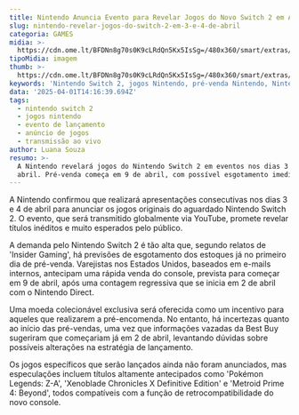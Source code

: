 ```yaml
---
title: Nintendo Anuncia Evento para Revelar Jogos do Novo Switch 2 em Abril
slug: nintendo-revelar-jogos-do-switch-2-em-3-e-4-de-abril
categoria: GAMES
midia: >-
  https://cdn.ome.lt/BFDNn8g70s0K9cLRdQn5Kx5IsSg=/480x360/smart/extras/conteudos/IMG_4766.png
tipoMidia: imagem
thumb: >-
  https://cdn.ome.lt/BFDNn8g70s0K9cLRdQn5Kx5IsSg=/480x360/smart/extras/conteudos/IMG_4766.png
keywords: 'Nintendo Switch 2, jogos Nintendo, pré-venda Nintendo, Nintendo Direct'
data: '2025-04-01T14:16:39.694Z'
tags:
  - nintendo switch 2
  - jogos nintendo
  - evento de lançamento
  - anúncio de jogos
  - transmissão ao vivo
author: Luana Souza
resumo: >-
  A Nintendo revelará jogos do Nintendo Switch 2 em eventos nos dias 3 e 4 de
  abril. Pré-venda começa em 9 de abril, com possível esgotamento imediato.
---
```


A Nintendo confirmou que realizará apresentações consecutivas nos dias 3 e 4 de abril para anunciar os jogos originais do aguardado Nintendo Switch 2. O evento, que será transmitido globalmente via YouTube, promete revelar títulos inéditos e muito esperados pelo público.

A demanda pelo Nintendo Switch 2 é tão alta que, segundo relatos de 'Insider Gaming', há previsões de esgotamento dos estoques já no primeiro dia de pré-venda. Varejistas nos Estados Unidos, baseados em e-mails internos, antecipam uma rápida venda do console, prevista para começar em 9 de abril, após uma contagem regressiva que se inicia em 2 de abril com o Nintendo Direct.

Uma moeda colecionável exclusiva será oferecida como um incentivo para aqueles que realizarem a pré-encomenda. No entanto, há incertezas quanto ao início das pré-vendas, uma vez que informações vazadas da Best Buy sugeriram que começariam já em 2 de abril, levantando dúvidas sobre possíveis alterações na estratégia de lançamento.

Os jogos específicos que serão lançados ainda não foram anunciados, mas especulações incluem títulos altamente antecipados como 'Pokémon Legends: Z-A', 'Xenoblade Chronicles X Definitive Edition' e 'Metroid Prime 4: Beyond', todos compatíveis com a função de retrocompatibilidade do novo console.
